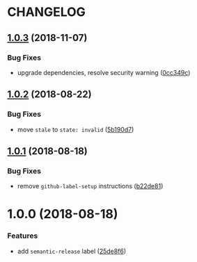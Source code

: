 # CHANGELOG

## [1.0.3](https://github.com/seantrane/github-label-presets/compare/v1.0.2...v1.0.3) (2018-11-07)


### Bug Fixes

* upgrade dependencies, resolve security warning ([0cc349c](https://github.com/seantrane/github-label-presets/commit/0cc349c))

## [1.0.2](https://github.com/seantrane/github-label-presets/compare/v1.0.1...v1.0.2) (2018-08-22)


### Bug Fixes

* move `stale` to `state: invalid` ([5b190d7](https://github.com/seantrane/github-label-presets/commit/5b190d7))

## [1.0.1](https://github.com/seantrane/github-label-presets/compare/v1.0.0...v1.0.1) (2018-08-18)


### Bug Fixes

* remove `github-label-setup` instructions ([b22de81](https://github.com/seantrane/github-label-presets/commit/b22de81))

# 1.0.0 (2018-08-18)


### Features

* add `semantic-release` label ([25de8f6](https://github.com/seantrane/github-label-presets/commit/25de8f6))
